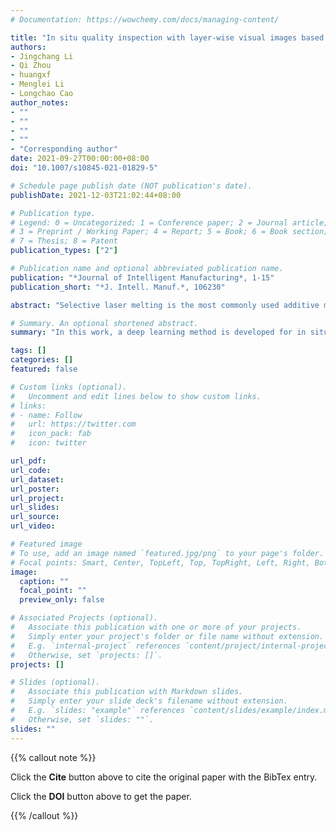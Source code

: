 ```yaml
---
# Documentation: https://wowchemy.com/docs/managing-content/

title: "In situ quality inspection with layer-wise visual images based on deep transfer learning during selective laser melting"
authors:
- Jingchang Li
- Qi Zhou
- huangxf
- Menglei Li
- Longchao Cao
author_notes:
- ""
- ""
- ""
- ""
- "Corresponding author"
date: 2021-09-27T00:00:00+08:00
doi: "10.1007/s10845-021-01829-5"

# Schedule page publish date (NOT publication's date).
publishDate: 2021-12-03T21:02:44+08:00

# Publication type.
# Legend: 0 = Uncategorized; 1 = Conference paper; 2 = Journal article;
# 3 = Preprint / Working Paper; 4 = Report; 5 = Book; 6 = Book section;
# 7 = Thesis; 8 = Patent
publication_types: ["2"]

# Publication name and optional abbreviated publication name.
publication: "*Journal of Intelligent Manufacturing*, 1-15"
publication_short: "*J. Intell. Manuf.*, 106230"

abstract: "Selective laser melting is the most commonly used additive manufacturing technique for fabricating metal components. However, the SLMed part quality still largely suffered from the porosity defects that can significantly affect the mechanical properties. Recently, in situ monitoring based on machine learning has been recognized as an effective method to overcome this challenge. In this work, a deep learning method is developed for in situ part quality inspection. The layer-wise visual images are used as the inputs without manual feature extraction and a deep transfer learning (DTL) model combining deep convolutional neural network and transfer learning is creatively applied. First, an off-axial in situ monitoring system by a high-resolution digital camera is developed to capture the images of each deposited layer. Then, samples with different part quality levels are produced by varying process parameters. Thereafter, based on the porosity measurement results obtained by optical microscopy, each captured visual image is labeled. An image dataset associated with a label of three categories of poor, medium, and high quality is created. Finally, the proposed DTL is employed to perform the classification tasks, aiming to identify the part quality based on the layer-wise visual images. Results show that a 99.89% classification accuracy of the developed DTL was obtained, revealing the feasibility and effectiveness of using layer-wise visual images without manual feature extraction to realize quality inspection. Overall, the proposed DTL method provides a promising solution to monitor part quality and reduce porosity defects during the printing process."

# Summary. An optional shortened abstract.
summary: "In this work, a deep learning method is developed for in situ part quality inspection. The layer-wise visual images are used as the inputs without manual feature extraction and a deep transfer learning (DTL) model combining deep convolutional neural network and transfer learning is creatively applied."

tags: []
categories: []
featured: false

# Custom links (optional).
#   Uncomment and edit lines below to show custom links.
# links:
# - name: Follow
#   url: https://twitter.com
#   icon_pack: fab
#   icon: twitter

url_pdf:
url_code:
url_dataset:
url_poster:
url_project:
url_slides:
url_source:
url_video:

# Featured image
# To use, add an image named `featured.jpg/png` to your page's folder. 
# Focal points: Smart, Center, TopLeft, Top, TopRight, Left, Right, BottomLeft, Bottom, BottomRight.
image:
  caption: ""
  focal_point: ""
  preview_only: false

# Associated Projects (optional).
#   Associate this publication with one or more of your projects.
#   Simply enter your project's folder or file name without extension.
#   E.g. `internal-project` references `content/project/internal-project/index.md`.
#   Otherwise, set `projects: []`.
projects: []

# Slides (optional).
#   Associate this publication with Markdown slides.
#   Simply enter your slide deck's filename without extension.
#   E.g. `slides: "example"` references `content/slides/example/index.md`.
#   Otherwise, set `slides: ""`.
slides: ""
---
```


{{% callout note %}}

Click the **Cite** button above to cite the original paper with the BibTex entry.

Click the **DOI** button above to get the paper.

{{% /callout %}}
